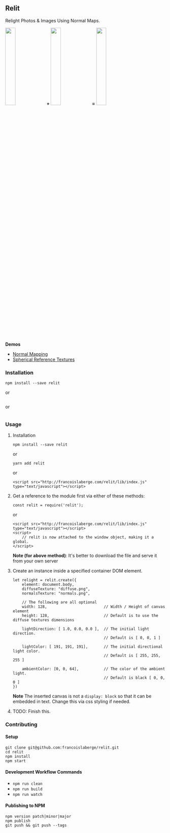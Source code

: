## Relit
Relight Photos & Images Using Normal Maps.

<img width="25%" src="http://francoislaberge.com/relit/examples/normal-mapping/texture/statue-diffuse.png"/> **+** 
<img width="25%" src="http://francoislaberge.com/relit/examples/normal-mapping/texture/statue-normals.png"/> **=** 
<img width="25%" src="http://francoislaberge.com/relit/examples/normal-mapping/texture/statue-final.gif"/>

**Demos**
 - [Normal Mapping](http://francoislaberge.com/relit/examples/normal-mapping/?texture=statue)
 - [Spherical Reference Textures](http://francoislaberge.com/relit/examples/reference-sphere/)

### Installation

```
npm install --save relit
```
or 
```

```
or
```

```


### Usage

 1. Installation

        npm install --save relit
    or 

        yarn add relit
    or

        <script src="http://francoislaberge.com/relit/lib/index.js" type="text/javascript"></script>
 1. Get a reference to the module first via either of these methods:
            
        const relit = require('relit');
    or

        <script src="http://francoislaberge.com/relit/lib/index.js" type="text/javascript"></script>
        <script>
            // relit is now attached to the window object, making it a global.
        </script>
    **Note (for above method)**: It's better to download the file and serve it from your own server
 1. Create an instance inside a specified container DOM element.

        let relight = relit.create({
            element: document.body,
            diffuseTexture: "diffuse.png",
            normalsTexture: "normals.png",

            // The following are all optional
            width: 128,                         // Width / Height of canvas element
            height: 128,                        // Default is to use the diffuse textures dimensions

            lightDirection: [ 1.0, 0.0, 0.0 ],  // The initial light direction.
                                                // Default is [ 0, 0, 1 ]                       

            lightColor: [ 191, 191, 191],       // The initial directional light color.
                                                // Default is [ 255, 255, 255 ]

            ambientColor: [0, 0, 64],           // The color of the ambient light.
                                                // Default is black [ 0, 0, 0 ]
        })

     **Note** The inserted canvas is not a `display: block` so that it can be embedded in text. Change this via css styling if needed.
 1. TODO: Finish this.



### Contributing

#### Setup
```
git clone git@github.com:francoislaberge/relit.git
cd relit
npm install
npm start
```

#### Development Workflow Commands

 - `npm run clean`
 - `npm run build`
 - `npm run watch`

#### Publishing to NPM

```
npm version patch|minor|major
npm publish
git push && git push --tags
```

